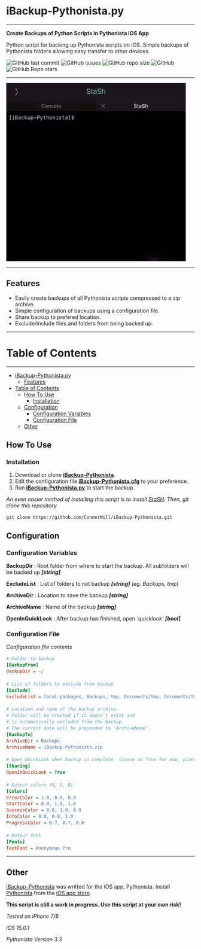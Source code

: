 # iBackup-Pythonista.py

---

**Create Backups of Python Scripts in Pythonista iOS App**

Python script for backing up Pythonista scripts on iOS. Simple backups of Pythonista folders allowing easy transfer to other devices.

![GitHub last commit](https://img.shields.io/github/last-commit/ConnerWill/iBackup-Pythonista)
![GitHub issues](https://img.shields.io/github/issues-raw/ConnerWill/iBackup-Pythonista)
![GitHub repo size](https://img.shields.io/github/repo-size/ConnerWill/iBackup-Pythonista)
![GitHub](https://img.shields.io/github/license/ConnerWill/iBackup-Pythonista)
![GitHub Repo stars](https://img.shields.io/github/stars/ConnerWill/iBackup-Pythonista?style=social)

---

![demo](./media/iBackup-Pythonista-demo.gif)

---

## Features
* Easily create backups of all Pythonista scripts compressed to a zip archive.
* Simple configuration of backups using a configuration file.
* Share backup to prefered location.
* Exclude/include files and folders from being backed up.

---

# Table of Contents
---
* [iBackup-Pythonista.py](#ibackup-pythonistapy)
   * [Features](#features)
* [Table of Contents](#table-of-contents)
   * [How To Use](#how-to-use)
      * [Installation](#installation)
   * [Configuration](#configuration)
      * [Configuration Variables](#configuration-variables)
      * [Configuration File](#configuration-file)
   * [Other](#other)

## How To Use

### Installation

1. Download or clone **[iBackup-Pythonista](https://github.com/ConnerWill/iBackup-Pythonista)**.
2. Edit the configuration file **[iBackup-Pythonista.cfg](https://github.com/ConnerWill/iBackup-Pythonista/iBackup-Pythonista.cfg)** to your preference.
3. Run **[iBackup-Pythonista.py](https://github.com/ConnerWill/iBackup-Pythonista/iBackup-Pythonista.py)** to start the backup.

*An even easier method of installing this script is to install [StaSH](https://github.com/ywangd/stash). Then, git clone this repository*

```Shell
git clone https://github.com/ConnerWill/iBackup-Pythonista.git
```
## Configuration

### Configuration Variables

**BackupDir**
: Root folder from where to start the backup. All subfolders will be backed up ***[string]***

**ExcludeList**
: List of folders to not backup ***[string]***
*(eg. Backups, tmp)*

**ArchiveDir**
: Location to save the backup ***[string]***

**ArchiveName**
: Name of the backup ***[string]***

**OpenInQuickLook**
: After backup has finished, open *'quicklook'* ***[bool]***

### Configuration File

*Configuration file contents*

```INI
# Folder to backup
[BackupFrom]
BackupDir = ~/

# List of folders to exclude from backup
[Exclude]
ExcludeList = local-packages, Backups, tmp, Documents/tmp, Documents/tmp, Documents/Backups, .Trash, Documents/.Trash

# Location and name of the backup archive.
# Folder will be created if it doesn't exist and 
# is automatically excluded from the backup.
# The current date will be prepended to 'ArchiveName'.
[BackupTo]
ArchiveDir = Backups
ArchiveName = iBackup-Pythonista.zip

# Open QuickLook when backup is complete. (Leave as True for now, planning on adding automatic transfers/sharing) 
[Sharing]
OpenInQuickLook = True

# Output colors (R, G, B)
[Colors]
ErrorColor = 1.0, 0.0, 0.0
StartColor = 0.0, 1.0, 1.0
SuccessColor = 0.0, 1.0, 0.0
InfoColor = 0.0, 0.0, 1.0
ProgressColor = 0.7, 0.7, 0.0

# Output font
[Fonts]
TextFont = Anonymous Pro
```

---

## Other

[iBackup-Pythonista](https://github.com/ConnerWill/iBackup-Pythonista)  was writted for the iOS app, Pythonista. Install [Pythonista](https://omz-software.com/pythonista) from the [iOS app store](https://apps.apple.com/us/app/pythonista-3/id1085978097).

**This script is still a work in progress. Use this script at your own risk!**

*Tested on iPhone 7/8*

*iOS 15.0.1*

*Pythonista Version 3.3*
